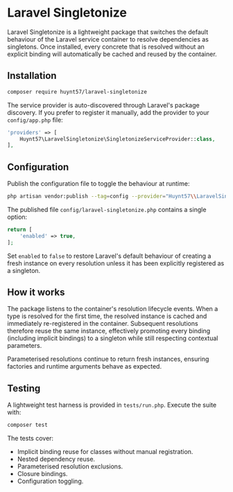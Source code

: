 # Laravel Singletonize

Laravel Singletonize is a lightweight package that switches the default behaviour of the Laravel service container to resolve dependencies as singletons. Once installed, every concrete that is resolved without an explicit binding will automatically be cached and reused by the container.

## Installation

```bash
composer require huynt57/laravel-singletonize
```

The service provider is auto-discovered through Laravel's package discovery. If you prefer to register it manually, add the provider to your `config/app.php` file:

```php
'providers' => [
    Huynt57\LaravelSingletonize\SingletonizeServiceProvider::class,
],
```

## Configuration

Publish the configuration file to toggle the behaviour at runtime:

```bash
php artisan vendor:publish --tag=config --provider="Huynt57\\LaravelSingletonize\\SingletonizeServiceProvider"
```

The published file `config/laravel-singletonize.php` contains a single option:

```php
return [
    'enabled' => true,
];
```

Set `enabled` to `false` to restore Laravel's default behaviour of creating a fresh instance on every resolution unless it has been explicitly registered as a singleton.

## How it works

The package listens to the container's resolution lifecycle events. When a type is resolved for the first time, the resolved instance is cached and immediately re-registered in the container. Subsequent resolutions therefore reuse the same instance, effectively promoting every binding (including implicit bindings) to a singleton while still respecting contextual parameters.

Parameterised resolutions continue to return fresh instances, ensuring factories and runtime arguments behave as expected.

## Testing

A lightweight test harness is provided in `tests/run.php`. Execute the suite with:

```bash
composer test
```

The tests cover:

- Implicit binding reuse for classes without manual registration.
- Nested dependency reuse.
- Parameterised resolution exclusions.
- Closure bindings.
- Configuration toggling.
